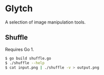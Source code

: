 # Glytch

A selection of image manipulation tools.


## Shuffle

Requires Go 1.

``` bash
$ go build shuffle.go
$ ./shuffle --help
$ cat input.png | ./shuffle -v > output.png
```
